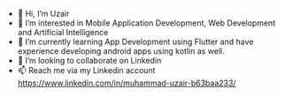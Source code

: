 - 👋 Hi, I’m Uzair
- 👀 I’m interested in Mobile Application Development, Web Development and Artificial Intelligence
- 🌱 I’m currently learning App Development using Flutter and have experience developing android apps using kotlin as well.
- 💞️ I’m looking to collaborate on Linkedin
- 📫 Reach me via my Linkedin account https://www.linkedin.com/in/muhammad-uzair-b63baa233/

<!---
uzzist/uzzist is a ✨ special ✨ repository because its `README.md` (this file) appears on your GitHub profile.
You can click the Preview link to take a look at your changes.
--->
